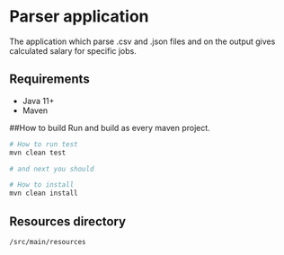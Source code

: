 # Parser application
The application which parse .csv and .json files 
and on the output gives calculated salary for specific jobs.



## Requirements
* Java 11+
* Maven

##How to build
Run and build as every maven project.

```bash
# How to run test
mvn clean test

# and next you should

# How to install
mvn clean install
```

## Resources directory
```bash
/src/main/resources
```
